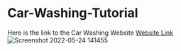 # Car-Washing-Tutorial
Here is the link to the Car Washing Website [Website Link](https://car-washing-tutorial.netlify.app/)
![Screenshot 2022-05-24 141455](https://user-images.githubusercontent.com/50027160/170104340-16f48a7f-e21f-4fc2-8198-9d9e31d1f4c0.png)
